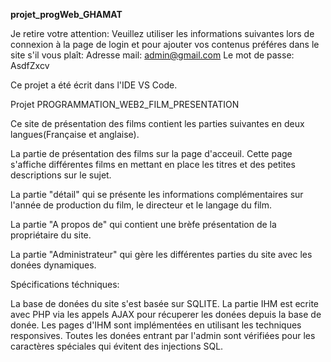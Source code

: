 **projet_progWeb_GHAMAT**

Je retire votre attention: Veuillez utiliser les informations suivantes lors de connexion à la page de login et pour ajouter vos contenus préféres dans le site s'il vous plaît: Adresse mail: admin@gmail.com Le mot de passe: AsdfZxcv

Ce projet a été écrit dans l'IDE VS Code.

Projet PROGRAMMATION_WEB2_FILM_PRESENTATION

Ce site de présentation des films contient les parties suivantes en deux langues(Française et anglaise).

La partie de présentation des films sur la page d'acceuil. Cette page s'affiche différentes films en mettant en place les titres et des petites descriptions sur le sujet.

La partie "détail" qui se présente les informations complémentaires sur l'année de production du film, le directeur et le langage du film.

La partie "A propos de" qui contient une brèfe présentation de la propriétaire du site.

La partie "Administrateur" qui gère les différentes parties du site avec les donées dynamiques.

Spécifications téchniques:

La base de donées du site s'est basée sur SQLITE. La partie IHM est ecrite avec PHP via les appels AJAX pour récuperer les donées depuis la base de donée. Les pages d'IHM sont implémentées en utilisant les techniques responsives. Toutes les donées entrant par l'admin sont vérifiées pour les caractères spéciales qui évitent des injections SQL.
